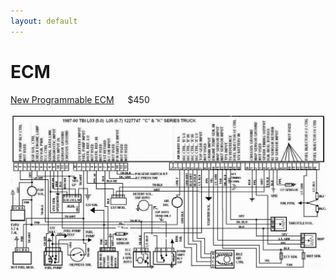 ```yaml
---
layout: default
---
```


# ECM

[New Programmable ECM](https://www.dynamicefi.com/EBL_Flash.php) &emsp; $450

[ ![ECM](../images/ecm_wiring_diagram.jpg) ](../images/ecm_wiring_diagram.jpg)
